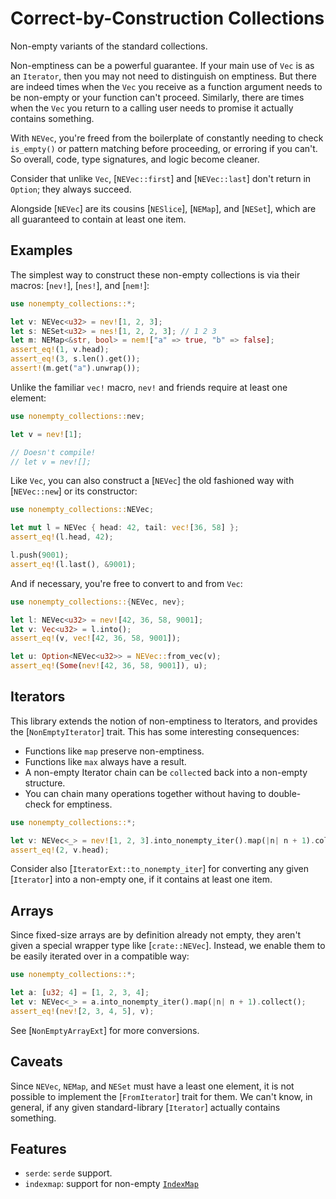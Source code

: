 # Correct-by-Construction Collections

<!-- cargo-rdme start -->

Non-empty variants of the standard collections.

Non-emptiness can be a powerful guarantee. If your main use of `Vec` is as
an `Iterator`, then you may not need to distinguish on emptiness. But there
are indeed times when the `Vec` you receive as a function argument needs to
be non-empty or your function can't proceed. Similarly, there are times when
the `Vec` you return to a calling user needs to promise it actually contains
something.

With `NEVec`, you're freed from the boilerplate of constantly needing to
check `is_empty()` or pattern matching before proceeding, or erroring if you
can't. So overall, code, type signatures, and logic become cleaner.

Consider that unlike `Vec`, [`NEVec::first`] and [`NEVec::last`] don't
return in `Option`; they always succeed.

Alongside [`NEVec`] are its cousins [`NESlice`], [`NEMap`], and [`NESet`],
which are all guaranteed to contain at least one item.

## Examples

The simplest way to construct these non-empty collections is via their
macros: [`nev!`], [`nes!`], and [`nem!`]:

```rust
use nonempty_collections::*;

let v: NEVec<u32> = nev![1, 2, 3];
let s: NESet<u32> = nes![1, 2, 2, 3]; // 1 2 3
let m: NEMap<&str, bool> = nem!["a" => true, "b" => false];
assert_eq!(1, v.head);
assert_eq!(3, s.len().get());
assert!(m.get("a").unwrap());
```

Unlike the familiar `vec!` macro, `nev!` and friends require at least one
element:

```rust
use nonempty_collections::nev;

let v = nev![1];

// Doesn't compile!
// let v = nev![];
```

Like `Vec`, you can also construct a [`NEVec`] the old fashioned way with
[`NEVec::new`] or its constructor:

```rust
use nonempty_collections::NEVec;

let mut l = NEVec { head: 42, tail: vec![36, 58] };
assert_eq!(l.head, 42);

l.push(9001);
assert_eq!(l.last(), &9001);
```

And if necessary, you're free to convert to and from `Vec`:

```rust
use nonempty_collections::{NEVec, nev};

let l: NEVec<u32> = nev![42, 36, 58, 9001];
let v: Vec<u32> = l.into();
assert_eq!(v, vec![42, 36, 58, 9001]);

let u: Option<NEVec<u32>> = NEVec::from_vec(v);
assert_eq!(Some(nev![42, 36, 58, 9001]), u);
```

## Iterators

This library extends the notion of non-emptiness to Iterators, and provides
the [`NonEmptyIterator`] trait. This has some interesting consequences:

- Functions like `map` preserve non-emptiness.
- Functions like `max` always have a result.
- A non-empty Iterator chain can be `collect`ed back into a non-empty structure.
- You can chain many operations together without having to double-check for emptiness.

```rust
use nonempty_collections::*;

let v: NEVec<_> = nev![1, 2, 3].into_nonempty_iter().map(|n| n + 1).collect();
assert_eq!(2, v.head);
```

Consider also [`IteratorExt::to_nonempty_iter`] for converting any given
[`Iterator`] into a non-empty one, if it contains at least one item.

## Arrays

Since fixed-size arrays are by definition already not empty, they aren't
given a special wrapper type like [`crate::NEVec`]. Instead, we enable them
to be easily iterated over in a compatible way:

```rust
use nonempty_collections::*;

let a: [u32; 4] = [1, 2, 3, 4];
let v: NEVec<_> = a.into_nonempty_iter().map(|n| n + 1).collect();
assert_eq!(nev![2, 3, 4, 5], v);
```
See [`NonEmptyArrayExt`] for more conversions.

## Caveats

Since `NEVec`, `NEMap`, and `NESet` must have a least one element, it is not
possible to implement the [`FromIterator`] trait for them. We can't know, in
general, if any given standard-library [`Iterator`] actually contains
something.

## Features

* `serde`: `serde` support.
* `indexmap`: support for non-empty [`IndexMap`](https://docs.rs/indexmap/latest/indexmap/)

<!-- cargo-rdme end -->
